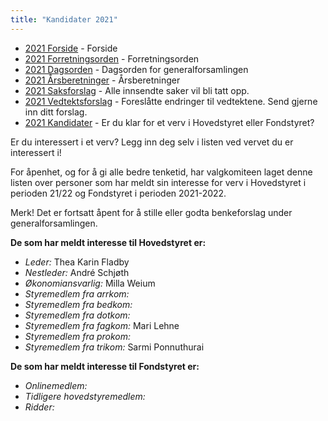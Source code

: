 ```yaml
---
title: "Kandidater 2021"
---
```


* [2021 Forside](/wiki/online/generalforsamlingen/genfors2021)   - Forside
* [2021 Forretningsorden](/wiki/online/generalforsamlingen/genfors2021/forretningsorden) - Forretningsorden
* [2021 Dagsorden](/wiki/online/generalforsamlingen/genfors2021/dagsorden) - Dagsorden for generalforsamlingen
* [2021 Årsberetninger](/wiki/online/generalforsamlingen/genfors2021/aarsberetninger) - Årsberetninger
* [2021 Saksforslag](/wiki/online/generalforsamlingen/genfors2021/saksforslag) - Alle innsendte saker vil bli tatt opp.
* [2021 Vedtektsforslag](/wiki/online/generalforsamlingen/genfors2021/vedtekstforslag) - Foreslåtte endringer til vedtektene. Send gjerne inn ditt forslag.
* [2021 Kandidater](/wiki/online/generalforsamlingen/genfors2021/valg) - Er du klar for et verv i Hovedstyret eller Fondstyret? 

Er du interessert i et verv? Legg inn deg selv i listen ved vervet du er interessert i!

For åpenhet, og for å gi alle bedre tenketid, har valgkomiteen laget denne listen over personer som har meldt sin interesse for verv i Hovedstyret i perioden 21/22 og Fondstyret i perioden 2021-2022. 

Merk! Det er fortsatt åpent for å stille eller godta benkeforslag under generalforsamlingen.  

**De som har meldt interesse til Hovedstyret er:**

* *Leder:* Thea Karin Fladby
* *Nestleder:* André Schjøth
* *Økonomiansvarlig:* Milla Weium
* *Styremedlem fra arrkom:* 
* *Styremedlem fra bedkom:* 
* *Styremedlem fra dotkom:* 
* *Styremedlem fra fagkom:* Mari Lehne 
* *Styremedlem fra prokom:* 
* *Styremedlem fra trikom:* Sarmi Ponnuthurai 

**De som har meldt interesse til Fondstyret er:**

* *Onlinemedlem:* 
* *Tidligere hovedstyremedlem:* 
* *Ridder:*
